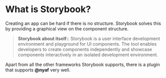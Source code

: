 # What is Storybook?

Creating an app can be hard if there is no structure. Storybook solves this by providing a graphical view on the component structure.

> **Storybook about itself:**: Storybook is a user interface development environment and playground for UI components. The tool enables developers to create components independently and showcase components interactively in an isolated development environment.

Apart from all the other frameworks Storybook supports, there is a plugin that supports **@nyaf** very well.

